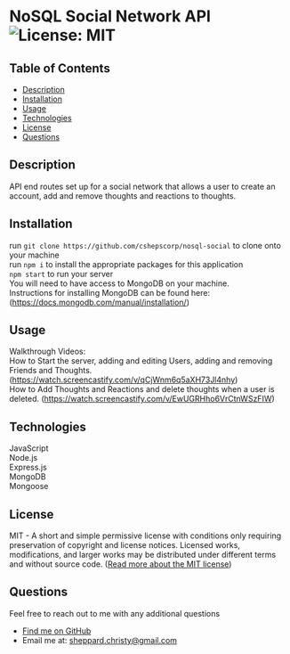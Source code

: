 # NoSQL Social Network API ![License: MIT](https://img.shields.io/badge/License-MIT-yellow.svg)

  ## Table of Contents
  * [ Description ](#about)
  * [ Installation ](#installation)
  * [ Usage ](#usage)
  * [ Technologies ](#tech)
  * [ License ](#license)
  * [ Questions ](#questions)

  <a name="about"></a>
  ## Description
  API end routes set up for a social network that allows a user to create an account, add and remove thoughts and reactions to thoughts.

  <a name="installation"></a>
  ## Installation
  run `git clone https://github.com/cshepscorp/nosql-social` to clone onto your machine\
  run `npm i` to install the appropriate packages for this application\
  `npm start` to run your server\
  You will need to have access to MongoDB on your machine.\
  Instructions for installing MongoDB can be found here: (https://docs.mongodb.com/manual/installation/)

  <a name="usage"></a>
  ## Usage
  Walkthrough Videos:\
  How to Start the server, adding and editing Users, adding and removing Friends and Thoughts. (https://watch.screencastify.com/v/qCjWnm6q5aXH73Jl4nhy) \
  How to Add Thoughts and Reactions and delete thoughts when a user is deleted. (https://watch.screencastify.com/v/EwUGRHho6VrCtnWSzFIW)

  <a name="tech"></a>
  ## Technologies
  JavaScript\
  Node.js\
  Express.js\
  MongoDB\
  Mongoose

  <a name="license"></a>
  ## License
  MIT - A short and simple permissive license with conditions only requiring preservation of copyright and license notices. Licensed works, modifications, and larger works may be distributed under different terms and without source code. ([Read more about the MIT license](https://choosealicense.com/licenses/mit/))

  <a name="questions"></a>
  ## Questions
  Feel free to reach out to me with any additional questions
  * [Find me on GitHub](https://github.com/cshepscorp/)
  * Email me at: sheppard.christy@gmail.com
